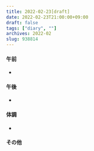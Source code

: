 ```yaml
---
title: 2022-02-23[draft]
date: 2022-02-23T21:00:00+09:00
draft: false
tags: ["diary", ""]
archives: 2022-02
slug: 938814
---
```

#### 午前
- 
#### 午後
- 
#### 体調
- 
#### その他